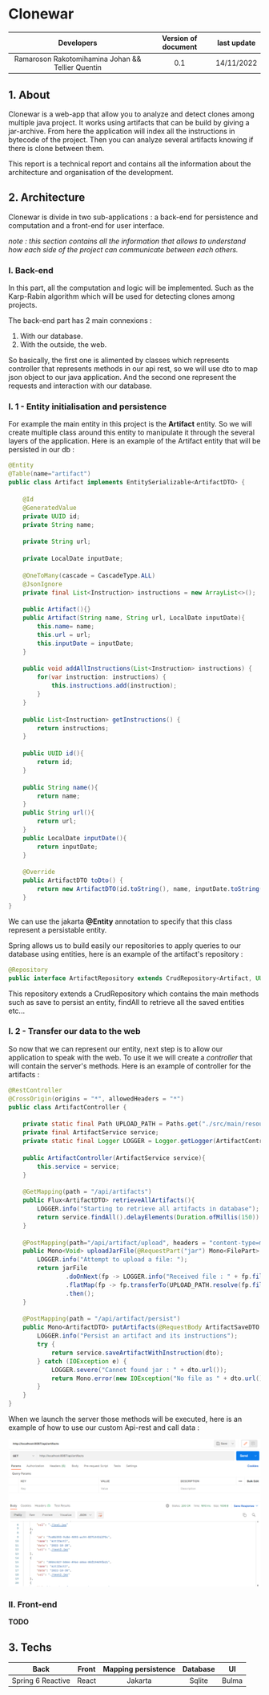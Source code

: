 # Clonewar

| Developers | Version of document | last update |
| :---------: | :-----------------:| :----------: |
| Ramaroson Rakotomihamina Johan && Tellier Quentin | 0.1 | 14/11/2022|

## 1. About 
Clonewar is a web-app that allow you to analyze and detect clones among multiple java project. 
It works using artifacts that can be build by giving a jar-archive. From here the application will index all the instructions in bytecode of the project. Then you can analyze several artifacts knowing if there is clone between them.

This report is a technical report and contains all the information about the architecture and organisation 
of the development.
## 2. Architecture
Clonewar is divide in two sub-applications : a back-end for persistence and computation and a front-end for user interface.

*note : this section contains all the information that allows to understand how each 
side of the project can communicate between each others.*

### I. Back-end
In this part, all the computation and logic will be implemented. Such as the Karp-Rabin algorithm which will be used for detecting clones among projects. 

The back-end part has 2 main connexions :
1. With our database.
2. With the outside, the web.

So basically, the first one is alimented by classes which represents controller that represents methods in our api rest, so we will use dto to map json object to our java application. 
And the second one represent the requests and interaction with our database. 

### I. 1 - Entity initialisation and persistence

For example the main entity in this project is the **Artifact** entity. So we will create
multiple class around this entity to manipulate it through the several layers of the application.
Here is an example of the Artifact entity that will be persisted in our db :

```java
@Entity
@Table(name="artifact")
public class Artifact implements EntitySerializable<ArtifactDTO> {

    @Id
    @GeneratedValue
    private UUID id;
    private String name;

    private String url;

    private LocalDate inputDate;

    @OneToMany(cascade = CascadeType.ALL)
    @JsonIgnore
    private final List<Instruction> instructions = new ArrayList<>();

    public Artifact(){}
    public Artifact(String name, String url, LocalDate inputDate){
        this.name= name;
        this.url = url;
        this.inputDate = inputDate;
    }

    public void addAllInstructions(List<Instruction> instructions) {
        for(var instruction: instructions) {
            this.instructions.add(instruction);
        }
    }

    public List<Instruction> getInstructions() {
        return instructions;
    }

    public UUID id(){
        return id;
    }

    public String name(){
        return name;
    }
    public String url(){
        return url;
    }
    public LocalDate inputDate(){
        return inputDate;
    }

    @Override
    public ArtifactDTO toDto() {
        return new ArtifactDTO(id.toString(), name, inputDate.toString(), url);
    }
}
```
We can use the jakarta **@Entity** annotation to specify that this class represent a persistable entity.

Spring allows us to build easily our repositories to apply queries to our database using entities, here is an 
example of the artifact's repository : 
```java
@Repository
public interface ArtifactRepository extends CrudRepository<Artifact, UUID> {}
```
 This repository extends a CrudRepository which contains the main methods such as save to persist an entity, findAll to retrieve all the saved entities etc...

### I. 2 - Transfer our data to the web

So now that we can represent our entity, next step is to allow our application to speak with the web. 
To use it we will create a *controller* that will contain the server's methods. 
Here is an example of controller for the artifacts : 

```java
@RestController
@CrossOrigin(origins = "*", allowedHeaders = "*")
public class ArtifactController {
    
    private static final Path UPLOAD_PATH = Paths.get("./src/main/resources/upload/");
    private final ArtifactService service;
    private static final Logger LOGGER = Logger.getLogger(ArtifactController.class.getName());
    
    public ArtifactController(ArtifactService service){
        this.service = service;
    }

    @GetMapping(path = "/api/artifacts")
    public Flux<ArtifactDTO> retrieveAllArtifacts(){
        LOGGER.info("Starting to retrieve all artifacts in database");
        return service.findAll().delayElements(Duration.ofMillis(150)).map(Artifact::toDto);
    }

    @PostMapping(path="/api/artifact/upload", headers = "content-type=multipart/*")
    public Mono<Void> uploadJarFile(@RequestPart("jar") Mono<FilePart> jarFile){
        LOGGER.info("Attempt to upload a file: ");
        return jarFile
                .doOnNext(fp -> LOGGER.info("Received file : " + fp.filename()))
                .flatMap(fp -> fp.transferTo(UPLOAD_PATH.resolve(fp.filename())))
                .then();
    }

    @PostMapping(path = "/api/artifact/persist")
    public Mono<ArtifactDTO> putArtifacts(@RequestBody ArtifactSaveDTO dto){
        LOGGER.info("Persist an artifact and its instructions");
        try {
            return service.saveArtifactWithInstruction(dto);
        } catch (IOException e) {
            LOGGER.severe("Cannot found jar : " + dto.url());
            return Mono.error(new IOException("No file as " + dto.url() + " found"));
        }
    }
}
```

When we launch the server those methods will be executed, here is an example of how to use our custom Api-rest and call data : 

![image](./postman-spec-getMethods.png)

### II. Front-end
**TODO**
## 3. Techs

|       Back        | Front | Mapping persistence | Database | UI |
|:-----------------:|:-----:|:------:| :--------:|:-------:| 
| Spring 6 Reactive | React | Jakarta | Sqlite | Bulma

